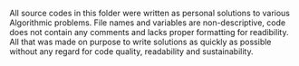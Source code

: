 All source codes in this folder were written as personal solutions to various Algorithmic problems.
File names and variables are non-descriptive, code does not contain any comments and lacks proper formatting for readibility.
All that was made on purpose to write solutions as quickly as possible without any regard for code quality, readability and sustainability. 
